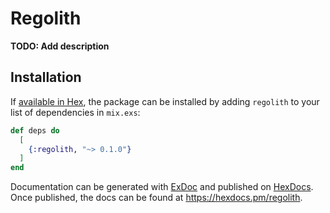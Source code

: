 # Regolith

**TODO: Add description**

## Installation

If [available in Hex](https://hex.pm/docs/publish), the package can be installed
by adding `regolith` to your list of dependencies in `mix.exs`:

```elixir
def deps do
  [
    {:regolith, "~> 0.1.0"}
  ]
end
```

Documentation can be generated with [ExDoc](https://github.com/elixir-lang/ex_doc)
and published on [HexDocs](https://hexdocs.pm). Once published, the docs can
be found at <https://hexdocs.pm/regolith>.

